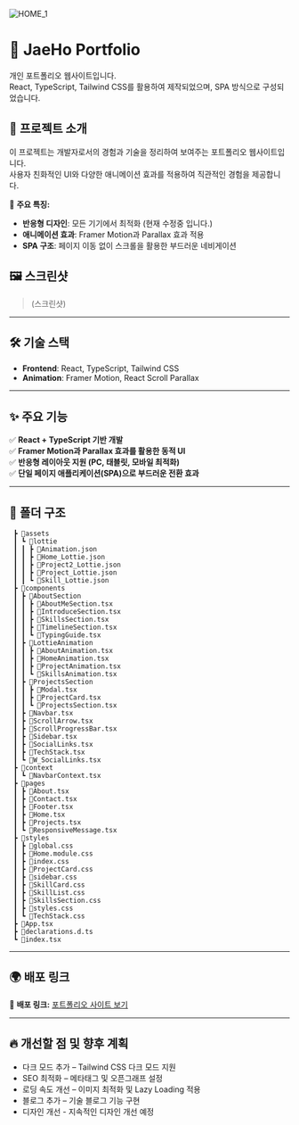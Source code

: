 >
![HOME_1](https://github.com/user-attachments/assets/69ab21ab-7575-432c-81b4-634478863823)


# 🌟 JaeHo Portfolio

개인 포트폴리오 웹사이트입니다.  
React, TypeScript, Tailwind CSS를 활용하여 제작되었으며, SPA 방식으로 구성되었습니다.

## 🚀 프로젝트 소개
이 프로젝트는 개발자로서의 경험과 기술을 정리하여 보여주는 포트폴리오 웹사이트입니다.  
사용자 친화적인 UI와 다양한 애니메이션 효과를 적용하여 직관적인 경험을 제공합니다.

📌 **주요 특징:**  
- **반응형 디자인**: 모든 기기에서 최적화 (현재 수정중 입니다.)  
- **애니메이션 효과**: Framer Motion과 Parallax 효과 적용   
- **SPA 구조**: 페이지 이동 없이 스크롤을 활용한 부드러운 네비게이션  

## 🖼 스크린샷  
> (스크린샷)  

---

## 🛠 기술 스택  
- **Frontend**: React, TypeScript, Tailwind CSS  
- **Animation**: Framer Motion, React Scroll Parallax

---

## ✨ 주요 기능  
✅ **React + TypeScript 기반 개발**  
✅ **Framer Motion과 Parallax 효과를 활용한 동적 UI**  
✅ **반응형 레이아웃 지원 (PC, 태블릿, 모바일 최적화)**  
✅ **단일 페이지 애플리케이션(SPA)으로 부드러운 전환 효과**  

---

## 📂 폴더 구조  
```bash📦src
 ┣ 📂assets
 ┃ ┗ 📂lottie
 ┃ ┃ ┣ 📜Animation.json
 ┃ ┃ ┣ 📜Home_Lottie.json
 ┃ ┃ ┣ 📜Project2_Lottie.json
 ┃ ┃ ┣ 📜Project_Lottie.json
 ┃ ┃ ┗ 📜Skill_Lottie.json
 ┣ 📂components
 ┃ ┣ 📂AboutSection
 ┃ ┃ ┣ 📜AboutMeSection.tsx
 ┃ ┃ ┣ 📜IntroduceSection.tsx
 ┃ ┃ ┣ 📜SkillsSection.tsx
 ┃ ┃ ┣ 📜TimelineSection.tsx
 ┃ ┃ ┗ 📜TypingGuide.tsx
 ┃ ┣ 📂LottieAnimation
 ┃ ┃ ┣ 📜AboutAnimation.tsx
 ┃ ┃ ┣ 📜HomeAnimation.tsx
 ┃ ┃ ┣ 📜ProjectAnimation.tsx
 ┃ ┃ ┗ 📜SkillsAnimation.tsx
 ┃ ┣ 📂ProjectsSection
 ┃ ┃ ┣ 📜Modal.tsx
 ┃ ┃ ┣ 📜ProjectCard.tsx
 ┃ ┃ ┗ 📜ProjectsSection.tsx
 ┃ ┣ 📜Navbar.tsx
 ┃ ┣ 📜ScrollArrow.tsx
 ┃ ┣ 📜ScrollProgressBar.tsx
 ┃ ┣ 📜Sidebar.tsx
 ┃ ┣ 📜SocialLinks.tsx
 ┃ ┣ 📜TechStack.tsx
 ┃ ┗ 📜W_SocialLinks.tsx
 ┣ 📂context
 ┃ ┗ 📜NavbarContext.tsx
 ┣ 📂pages
 ┃ ┣ 📜About.tsx
 ┃ ┣ 📜Contact.tsx
 ┃ ┣ 📜Footer.tsx
 ┃ ┣ 📜Home.tsx
 ┃ ┣ 📜Projects.tsx
 ┃ ┗ 📜ResponsiveMessage.tsx
 ┣ 📂styles
 ┃ ┣ 📜global.css
 ┃ ┣ 📜Home.module.css
 ┃ ┣ 📜index.css
 ┃ ┣ 📜ProjectCard.css
 ┃ ┣ 📜sidebar.css
 ┃ ┣ 📜SkillCard.css
 ┃ ┣ 📜SkillList.css
 ┃ ┣ 📜SkillsSection.css
 ┃ ┣ 📜styles.css
 ┃ ┗ 📜TechStack.css
 ┣ 📜App.tsx
 ┣ 📜declarations.d.ts
 ┗ 📜index.tsx
```
---

## 🌍 배포 링크
🔗 **배포 링크:** [포트폴리오 사이트 보기](https://jaeho-portfolio.vercel.app/)

---

## 🔥 개선할 점 및 향후 계획
- 다크 모드 추가 – Tailwind CSS 다크 모드 지원
- SEO 최적화 – 메타태그 및 오픈그래프 설정
- 로딩 속도 개선 – 이미지 최적화 및 Lazy Loading 적용
- 블로그 추가 – 기술 블로그 기능 구현
- 디자인 개선 - 지속적인 디자인 개선 예정
